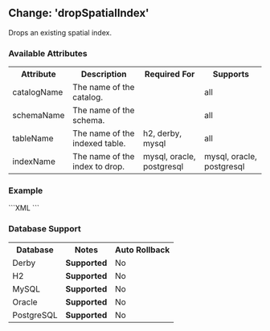 Change: 'dropSpatialIndex'
------------------------------------

Drops an existing spatial index.

<h3>Available Attributes</h3>
<table>
   <tr>
      <th>Attribute</th>
      <th>Description</th>
      <th>Required For</th>
      <th>Supports</th>
   </tr>
   <tr>
      <td>catalogName</td>
      <td>The name of the catalog.</td>
      <td></td>
      <td>all</td>
   </tr>
   <tr>
      <td>schemaName</td>
      <td>The name of the schema.</td>
      <td></td>
      <td>all</td>
   </tr>
   <tr>
      <td>tableName</td>
      <td>The name of the indexed table.</td>
      <td>h2, derby, mysql</td>
      <td>all</td>
   </tr>
   <tr>
      <td>indexName</td>
      <td>The name of the index to drop.</td>
      <td>mysql, oracle, postgresql</td>
      <td>mysql, oracle, postgresql</td>
   </tr>
</table>

<h3>Example</h3>
```XML
<changeSet id="1" author="bob">
   <spatial:dropSpatialIndex tableName="home" indexName="home_location_idx"/>
</changeSet>
```

<h3>Database Support</h3>

<table>
   <tr>
      <th>Database</th>
      <th>Notes</th>
      <th>Auto Rollback</th>
   </tr>
   <tr>
      <td>Derby</td>
      <td><b>Supported</b></td>
      <td>No</td>
   </tr>
   <tr>
      <td>H2</td>
      <td><b>Supported</b></td>
      <td>No</td>
   </tr>
   <tr>
      <td>MySQL</td>
      <td><b>Supported</b></td>
      <td>No</td>
   </tr>
   <tr>
      <td>Oracle</td>
      <td><b>Supported</b></td>
      <td>No</td>
   </tr>
   <tr>
      <td>PostgreSQL</td>
      <td><b>Supported</b></td>
      <td>No</td>
   </tr>
</table>
